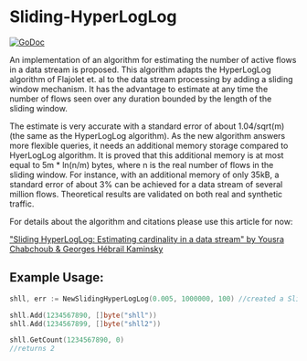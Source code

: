 # Sliding-HyperLogLog
[![GoDoc](https://godoc.org/github.com/seiflotfy/sliding-hyperloglog?status.svg)](https://godoc.org/github.com/seiflotfy/sliding-hyperloglog)

An implementation of an algorithm for estimating the number of active flows in a data stream is proposed. This algorithm adapts the HyperLogLog algorithm of Flajolet et. al to the data stream processing by adding a sliding window mechanism. It has the advantage to estimate at any time the number of flows seen over any duration bounded by the length of the sliding window.

The estimate is very accurate with a standard error of about 1.04/sqrt(m) (the same as the HyperLogLog algorithm). As the new algorithm answers more flexible queries, it needs an additional memory storage compared to HyerLogLog algorithm. It is proved that this additional memory is at most equal to 5m * ln(n/m) bytes, where n is the real number of flows in the sliding window. For instance, with an additional memory of only 35kB, a standard error of about 3% can be achieved for a data stream of several million flows. Theoretical results are validated on both real and synthetic traffic.

For details about the algorithm and citations please use this article for now:

["Sliding HyperLogLog: Estimating cardinality in a data stream" by Yousra Chabchoub & Georges Hébrail Kaminsky](https://hal.archives-ouvertes.fr/hal-00465313/file/sliding_HyperLogLog.pdf)

## Example Usage:
```go
shll, err := NewSlidingHyperLogLog(0.005, 1000000, 100) //created a Sliding HyperLogLog

shll.Add(1234567890, []byte("shll"))
shll.Add(1234567899, []byte("shll2"))

shll.GetCount(1234567890, 0)
//returns 2

```
